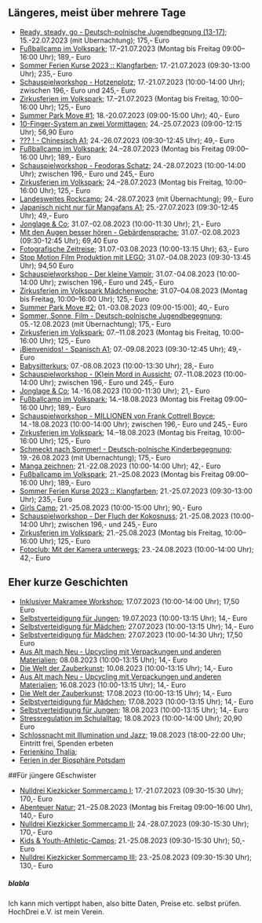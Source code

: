 ## Längeres, meist über mehrere Tage
 * [Ready, steady, go - Deutsch-polnische Jugendbegnung (13-17)](https://hochdrei.org/index.php?article_id=38&clang=0&seminar_id=557); 15.-22.07.2023 (mit Übernachtung); 175,- Euro 
 * [Fußballcamp im Volkspark](https://volkspark-potsdam.de/feriencamps/fussballcamps/); 17.–21.07.2023 (Montag bis Freitag 09:00–16:00 Uhr); 189,- Euro
 * [Sommer Ferien Kurse 2023 :: Klangfarben](https://www.kunstgriff23.de/2023/04/05/sommer-ferien-kurs-2021/); 17.-21.07.2023 (09:30-13:00 Uhr); 235,- Euro
 * [Schauspielworkshop - Hotzenplotz](https://www.activityschauspielschule.de/workshops/schauspielworkshop-sommerferien-2023-ab-10-jahren/); 17.-21.07.2023 (10:00-14:00 Uhr); zwischen 196,- Euro und 245,- Euro 
 * [Zirkusferien im Volkspark](https://volkspark-potsdam.de/feriencamps/circus-montelino-ferienwochen/); 17.–21.07.2023 (Montag bis Freitag, 10:00–16:00 Uhr); 125,- Euro
 * [Summer Park Move #1](https://lindenpark.de/events/summer-park-move-1/); 18.-20.07.2023 (09:00-15:00 Uhr); 40,- Euro
 * [10-Finger-System an zwei Vormittagen](https://vhs.potsdam.de/programm/junge-vhs/kw/bereich/kursdetails/kurs/S23-5D220J/kursname/10-Finger-System%20an%20zwei%20Vormittagen/kategorie-id/229/#inhalt); 24.-25.07.2023 (09:00-12:15 Uhr); 56,90 Euro
 * [??? ! - Chinesisch A1](https://vhs.potsdam.de/programm/junge-vhs/kw/bereich/kursdetails/kurs/S23-4M301J/kursname/-%20Chinesisch%20A1/kategorie-id/229/#inhalt); 24.-26.07.2023 (09:30-12:45 Uhr); 49,- Euro
 * [Fußballcamp im Volkspark](https://volkspark-potsdam.de/feriencamps/fussballcamps/); 24.–28.07.2023 (Montag bis Freitag 09:00–16:00 Uhr); 189,- Euro
 * [Schauspielworkshop - Feodoras Schatz](https://www.activityschauspielschule.de/workshops/schauspielworkshop-sommerferien-2023-ab-10-jahren-2/); 24.-28.07.2023 (10:00-14:00 Uhr); zwischen 196,- Euro und 245,- Euro
 * [Zirkusferien im Volkspark](https://volkspark-potsdam.de/feriencamps/circus-montelino-ferienwochen/); 24.–28.07.2023 (Montag bis Freitag, 10:00–16:00 Uhr); 125,- Euro
 * [Landesweites Rockcamp](https://lindenpark.de/events/landesweites-rockcamp-2023/); 24.-28.07.2023 (mit Übernachtung); 99,- Euro
 * [Japanisch nicht nur für Mangafans A1](https://vhs.potsdam.de/programm/junge-vhs/kw/bereich/kursdetails/kurs/S23-4M110J/kursname/Japanisch%20nicht%20nur%20fuer%20Mangafans%20A1/kategorie-id/229/#inhalt); 25.-27.07.2023 (09:30-12:45 Uhr); 49,- Euro
 * [Jonglage & Co](https://vhs.potsdam.de/programm/junge-vhs/kw/bereich/kursdetails/kurs/S23-3B005J/kursname/Jonglage%20Co/kategorie-id/229/#inhalt); 31.07.-02.08.2023 (10:00-11:30 Uhr); 21,- Euro
 * [Mit den Augen besser hören - Gebärdensprache](https://vhs.potsdam.de/programm/junge-vhs/kw/bereich/kursdetails/kurs/S23-4Q101J/kursname/Mit%20den%20Augen%20besser%20hoeren%20-%20Gebaerdensprache/kategorie-id/229/#inhalt); 31.07.-02.08.2023 (09:30-12:45 Uhr); 69,40 Euro
 * [Fotografische Zeitreise](https://vhs.potsdam.de/programm/junge-vhs/kw/bereich/kursdetails/kurs/S23-2H110J/kursname/Fotografische%20Zeitreise/kategorie-id/229/#inhalt); 31.07.-03.08.2023 (10:00-13:15 Uhr); 63,- Euro
 * [Stop Motion Film Produktion mit LEGO](https://vhs.potsdam.de/programm/junge-vhs/kw/bereich/kursdetails/kurs/S23-5D225J/kursname/Stop%20Motion%20Film%20Produktion%20mit%20LEGO/kategorie-id/229/#inhalt); 31.07.-04.08.2023 (09:30-13:45 Uhr); 94,50 Euro
 * [Schauspielworkshop - Der kleine Vampir](https://www.activityschauspielschule.de/workshops/schauspielworkshop-sommerferien-2023-ab-10-jahren-3/); 31.07.-04.08.2023 (10:00-14:00 Uhr); zwischen 196,- Euro und 245,- Euro
 * [Zirkusferien im Volkspark Mädchenwoche](https://volkspark-potsdam.de/feriencamps/circus-montelino-ferienwochen/); 31.07–04.08.2023 (Montag bis Freitag, 10:00–16:00 Uhr); 125,- Euro
 * [Summer Park Move #2](https://lindenpark.de/events/summer-park-move-2/); 01.-03.08.2023 (09:00-15:00); 40,- Euro
 * [Sommer, Sonne, Film - Deutsch-polnische Jugendbegegnung](https://hochdrei.org/index.php?article_id=38&clang=0&seminar_id=570); 05.-12.08.2023 (mit Übernachtung); 175,- Euro
 * [Zirkusferien im Volkspark](https://volkspark-potsdam.de/feriencamps/circus-montelino-ferienwochen/); 07.–11.08.2023 (Montag bis Freitag, 10:00–16:00 Uhr); 125,- Euro
 * [¡Bienvenidos! - Spanisch A1](https://vhs.potsdam.de/programm/junge-vhs/kw/bereich/kursdetails/kurs/S23-4D165J/kursname/Bienvenidos%20-%20Spanisch%20A1/kategorie-id/229/#inhalt); 07.-09.08.2023 (09:30-12:45 Uhr); 49,- Euro
 * [Babysitterkurs](https://vhs.potsdam.de/programm/junge-vhs/kw/bereich/kursdetails/kurs/S23-1H105J/kursname/Babysitterkurs/kategorie-id/229/#inhalt); 07.-08.08.2023 (10:00-13:30 Uhr); 28,- Euro
 * [Schauspielworkshop - (K)ein Mord in Aussicht](https://www.activityschauspielschule.de/workshops/schauspielworkshop-sommerferien-2023-ab-10-jahren-5/); 07.-11.08.2023 (10:00-14:00 Uhr); zwischen 196,- Euro und 245,- Euro
 * [Jonglage & Co](https://vhs.potsdam.de/programm/junge-vhs/kw/bereich/kursdetails/kurs/S23-3B010J/kursname/Jonglage%20Co/kategorie-id/229#inhalt); 14.-16.08.2023 (10:00-11:30 Uhr); 21,- Euro
 * [Fußballcamp im Volkspark](https://volkspark-potsdam.de/feriencamps/fussballcamps/); 14.–18.08.2023 (Montag bis Freitag 09:00–16:00 Uhr); 189,- Euro
 * [Schauspielworkshop - MILLIONEN von Frank Cottrell Boyce](https://www.activityschauspielschule.de/workshops/schauspielworkshop-sommerferien-2023-ab-10-jahren-6/); 14.-18.08.2023 (10:00-14:00 Uhr); zwischen 196,- Euro und 245,- Euro
 * [Zirkusferien im Volkspark](https://volkspark-potsdam.de/feriencamps/circus-montelino-ferienwochen/); 14.–18.08.2023 (Montag bis Freitag, 10:00–16:00 Uhr); 125,- Euro
 * [Schmeckt nach Sommer! - Deutsch-polnische Kinderbegegnung](https://hochdrei.org/index.php?article_id=38&clang=0&seminar_id=561); 19.-26.08.2023 (mit Übernachtung); 175,- Euro
 * [Manga zeichnen](https://vhs.potsdam.de/programm/junge-vhs/kw/bereich/kursdetails/kurs/S23-2D220J/kursname/Manga%20zeichnen/kategorie-id/229/#inhalt); 21.-22.08.2023 (10:00-14:00 Uhr); 42,- Euro 
 * [Fußballcamp im Volkspark](https://volkspark-potsdam.de/feriencamps/fussballcamps/); 21.–25.08.2023 (Montag bis Freitag 09:00–16:00 Uhr); 189,- Euro
 * [Sommer Ferien Kurse 2023 :: Klangfarben](https://www.kunstgriff23.de/2023/04/05/sommer-ferien-kurs-2021/); 21.-25.07.2023 (09:30-13:00 Uhr); 235,- Euro
 * [Girls Camp](https://lindenpark.de/events/girls-camp-2/); 21.-25.08.2023 (10:00-15:00 Uhr); 90,- Euro
 * [Schauspielworkshop - Der Fluch der Kokosnuss](https://www.activityschauspielschule.de/workshops/schauspielworkshop-sommerferien-2023-ab-10-jahren-4/); 21.-25.08.2023 (10:00-14:00 Uhr); zwischen 196,- und 245,- Euro
 * [Zirkusferien im Volkspark](https://volkspark-potsdam.de/feriencamps/circus-montelino-ferienwochen/); 21.–25.08.2023 (Montag bis Freitag, 10:00–16:00 Uhr); 125,- Euro
 * [Fotoclub: Mit der Kamera unterwegs](https://vhs.potsdam.de/programm/junge-vhs/kw/bereich/kursdetails/kurs/S23-2H105J/kursname/Fotoclub%20Mit%20der%20Kamera%20unterwegs/kategorie-id/229/#inhalt); 23.-24.08.2023 (10:00-14:00 Uhr); 42,- Euro


## Eher kurze Geschichten
 * [Inklusiver Makramee Workshop](https://vhs.potsdam.de/programm/junge-vhs/kw/bereich/kursdetails/kurs/S23-2G040J/kursname/Inklusiver%20Makramee%20Workshop/kategorie-id/229/#inhalt); 17.07.2023 (10:00-14:00 Uhr); 17,50 Euro
 * [Selbstverteidigung für Jungen](https://vhs.potsdam.de/programm/junge-vhs/kw/bereich/kursdetails/kurs/S23-3C115J/kursname/Selbstverteidigung%20fuer%20Jungen/kategorie-id/229/#inhalt); 19.07.2023 (10:00-13:15 Uhr); 14,- Euro
 * [Selbstverteidigung für Mädchen](https://vhs.potsdam.de/programm/junge-vhs/kw/bereich/kursdetails/kurs/S23-3C110J/kursname/Selbstverteidigung%20fuer%20Maedchen/kategorie-id/229/#inhalt); 27.07.2023 (10:00-13:15 Uhr); 14,- Euro
 * [Selbstverteidigung für Mädchen](https://vhs.potsdam.de/programm/junge-vhs/kw/bereich/kursdetails/kurs/S23-3C105J/kursname/Selbstverteidigung%20fuer%20Maedchen/kategorie-id/229/#inhalt); 27.07.2023 (10:00-14:30 Uhr); 17,50 Euro 
 * [Aus Alt mach Neu - Upcycling mit Verpackungen und anderen Materialien](https://vhs.potsdam.de/programm/junge-vhs/kw/bereich/kursdetails/kurs/S23-2G025J/kursname/Aus%20Alt%20mach%20Neu%20-%20Upcycling%20mit%20Verpackungen%20und%20anderen%20Materialien/kategorie-id/229/#inhalt); 08.08.2023 (10:00-13:15 Uhr); 14,- Euro
 * [Die Welt der Zauberkunst](https://vhs.potsdam.de/programm/junge-vhs/kw/bereich/kursdetails/kurs/S23-2K005J/kursname/Die%20Welt%20der%20Zauberkunst/kategorie-id/229/#inhalt); 10.08.2023 (10:00-13:15 Uhr); 14,- Euro 
 * [Aus Alt mach Neu - Upcycling mit Verpackungen und anderen Materialien](https://vhs.potsdam.de/programm/junge-vhs/kw/bereich/kursdetails/kurs/S23-2G030J/kursname/Aus%20Alt%20mach%20Neu%20-%20Upcycling%20mit%20Verpackungen%20und%20anderen%20Materialien/kategorie-id/229#inhalt); 16.08.2023 (10:00-13:15 Uhr); 14,- Euro
 * [Die Welt der Zauberkunst](https://vhs.potsdam.de/programm/junge-vhs/kw/bereich/kursdetails/kurs/S23-2K005J/kursname/Die%20Welt%20der%20Zauberkunst/kategorie-id/229/#inhalt); 17.08.2023 (10:00-13:15 Uhr); 14,- Euro
 * [Selbstverteidigung für Mädchen](https://vhs.potsdam.de/programm/junge-vhs/kw/bereich/kursdetails/kurs/S23-3C120J/kursname/Selbstverteidigung%20fuer%20Maedchen/kategorie-id/229/#inhalt); 17.08.2023 (10:00-13:15 Uhr); 14,- Euro
 * [Selbstverteidigung für Jungen](https://vhs.potsdam.de/programm/junge-vhs/kw/bereich/kursdetails/kurs/S23-3C125J/kursname/Selbstverteidigung%20fuer%20Jungen/kategorie-id/229/#inhalt); 18.08.2023 (10:00-13:15 Uhr); 14,- Euro 
 * [Stressregulation im Schulalltag](https://vhs.potsdam.de/programm/junge-vhs/kw/bereich/kursdetails/kurs/S23-3A105J/kursname/Stressregulation%20im%20Schulalltag/kategorie-id/229/#inhalt); 18.08.2023 (10:00-14:00 Uhr); 20,90 Euro
 * [Schlossnacht mit Illumination und Jazz](http://jagdschloss-stern.de/Stall/events/schlossnacht-mit-illumination-und-musik/); 19.08.2023 (18:00-22:00 Uhr; Eintritt frei, Spenden erbeten
 * [Ferienkino Thalia](https://www.thalia-potsdam.de/kinderjugend/ferienkino/); 
 * [Ferien in der Biosphäre Potsdam](https://www.biosphaere-potsdam.de/kalender/ferienprogramm/)

##Für jüngere GEschwister
 * [Nulldrei Kiezkicker Sommercamp I](https://babelsberg03.de/nachwuchs/nulldrei-fussballcamps/anmeldung/); 17.-21.07.2023 (09:30-15:30 Uhr); 170,- Euro
 * [Abenteuer Natur](https://volkspark-potsdam.de/feriencamps/abenteuer-natur/); 21.–25.08.2023 (Montag bis Freitag 09:00–16:00 Uhr), 140,- Euro
 * [Nulldrei Kiezkicker Sommercamp II](https://babelsberg03.de/nachwuchs/nulldrei-fussballcamps/anmeldung/); 24.-28.07.2023 (09:30-15:30 Uhr); 170,- Euro
 * [Kids & Youth-Athletic-Camps](https://potsdamer-laufclub.de/training/kids-athletics-camps/); 21.-25.08.2023 (09:30-15:30 Uhr); 50,- Euro
 * [Nulldrei Kiezkicker Sommercamp III](https://babelsberg03.de/nachwuchs/nulldrei-fussballcamps/anmeldung/); 23.-25.08.2023 (09:30-15:30 Uhr); 130,- Euro
##### blabla
Ich kann mich vertippt haben, also bitte Daten, Preise etc. selbst prüfen. HochDrei e.V. ist mein Verein.

